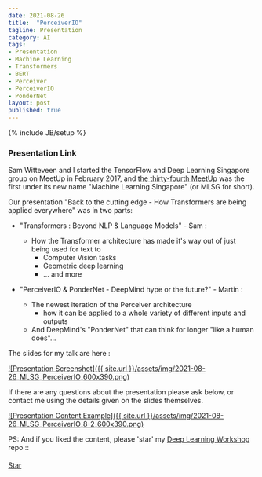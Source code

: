 ```yaml
---
date: 2021-08-26
title:  "PerceiverIO"
tagline: Presentation
category: AI
tags:
- Presentation
- Machine Learning
- Transformers
- BERT
- Perceiver
- PerceiverIO
- PonderNet
layout: post
published: true
---
```

{% include JB/setup %}


### Presentation Link

Sam Witteveen and I started the TensorFlow and Deep Learning Singapore group on MeetUp in February 2017,
and [the thirty-fourth MeetUp](https://www.meetup.com/Machine-Learning-Singapore/events/279310825/) 
was the first under its new name "Machine Learning Singapore" (or MLSG for short).  

Our presentation "Back to the cutting edge - How Transformers are being applied everywhere" was in two parts:

*  "Transformers : Beyond NLP & Language Models" - Sam :
   +  How the Transformer architecture has made it's way out of just being used for text to 
      -  Computer Vision tasks
      -  Geometric deep learning 
      -  ... and more

*  "PerceiverIO &amp; PonderNet - DeepMind hype or the future?" - Martin :
   +  The newest iteration of the Perceiver architecture
      - how it can be applied to a whole variety of different inputs and outputs
   +  And DeepMind's "PonderNet" that can think for longer "like a human does"...
   

The slides for my talk are here :

<a href="https://redcatlabs.com/2021-08-26_MLSG_PerceiverIO/" target="_blank">
![Presentation Screenshot]({{ site.url }}/assets/img/2021-08-26_MLSG_PerceiverIO_600x390.png)
</a>

If there are any questions about the presentation please ask below, 
or contact me using the details given on the slides themselves.

<a href="https://redcatlabs.com/2021-08-26_MLSG_PerceiverIO/#/8/2" target="_blank">
![Presentation Content Example]({{ site.url }}/assets/img/2021-08-26_MLSG_PerceiverIO_8-2_600x390.png)
</a>


PS:  And if you liked the content, please 'star' my <a href="https://github.com/mdda/deep-learning-workshop" target="_blank">Deep Learning Workshop</a> repo ::
<!-- From :: https://buttons.github.io/ -->
<!-- Place this tag where you want the button to render. -->
<span style="position:relative;top:5px;">
<a aria-label="Star mdda/deep-learning-workshop on GitHub" data-count-aria-label="# stargazers on GitHub" data-count-api="/repos/mdda/deep-learning-workshop#stargazers_count" data-count-href="/mdda/deep-learning-workshop/stargazers" data-icon="octicon-star" href="https://github.com/mdda/deep-learning-workshop" class="github-button">Star</a>
<!-- Place this tag right after the last button or just before your close body tag. -->
<script async defer id="github-bjs" src="https://buttons.github.io/buttons.js"></script>
</span>

